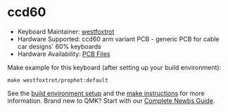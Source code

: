 # ccd60

* Keyboard Maintainer: [westfoxtrot](https://github.com/westfoxtrot)
* Hardware Supported: ccd60 arm variant PCB - generic PCB for cable car designs' 60% keyboards  
* Hardware Availability: [PCB Files](https://github.com/westfoxtrot/ccd60)

Make example for this keyboard (after setting up your build environment):

    make westfoxtrot/prophet:default

See the [build environment setup](https://docs.qmk.fm/#/getting_started_build_tools) and the [make instructions](https://docs.qmk.fm/#/getting_started_make_guide) for more information. Brand new to QMK? Start with our [Complete Newbs Guide](https://docs.qmk.fm/#/newbs).
